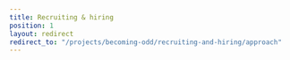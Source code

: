 ```yaml
---
title: Recruiting & hiring
position: 1
layout: redirect
redirect_to: "/projects/becoming-odd/recruiting-and-hiring/approach"
---
```

